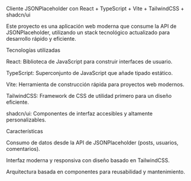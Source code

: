 Cliente JSONPlaceholder con React + TypeScript + Vite + TailwindCSS + shadcn/ui

Este proyecto es una aplicación web moderna que consume la API de JSONPlaceholder, utilizando un stack tecnológico actualizado para desarrollo rápido y eficiente.

Tecnologías utilizadas

React: Biblioteca de JavaScript para construir interfaces de usuario.

TypeScript: Superconjunto de JavaScript que añade tipado estático.

Vite: Herramienta de construcción rápida para proyectos web modernos.

TailwindCSS: Framework de CSS de utilidad primero para un diseño eficiente.

shadcn/ui: Componentes de interfaz accesibles y altamente personalizables.

Características

Consumo de datos desde la API de JSONPlaceholder (posts, usuarios, comentarios).

Interfaz moderna y responsiva con diseño basado en TailwindCSS.

Arquitectura basada en componentes para reusabilidad y mantenimiento.